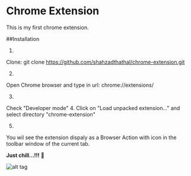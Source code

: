 # Chrome Extension
This is my first chrome extension.


##Installation

1.
  Clone: git clone https://github.com/shahzadthathal/chrome-extension.git
  
2.
 Open Chrome browser and type in url: chrome://extensions/
  
3.
  Check "Developer mode"
4.
  Click on "Load unpacked extension..." and select directory "chrome-extension"

5.
 You wil see the extension dispaly as a Browser Action with  icon in the toolbar window of the current tab.
 
 **Just chill...!!!** :lollipop:
 
 
 ![alt tag](https://raw.githubusercontent.com/shahzadthathal/chrome-extension/master/chrome-extension.png)

